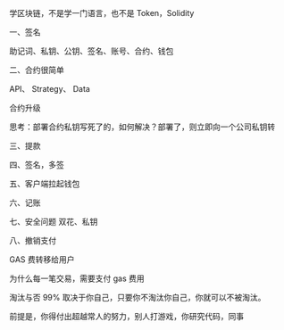 学区块链，不是学一门语言，也不是 Token，Solidity

一、签名

助记词、私钥、公钥、签名、账号、合约、钱包

二、合约很简单

API、 Strategy、 Data 

合约升级

思考：部署合约私钥写死了的，如何解决？部署了，则立即向一个公司私钥转

三、提款

四、签名，多签

五、客户端拉起钱包

六、记账

七、安全问题
双花、私钥

八、撤销支付

GAS 费转移给用户

为什么每一笔交易，需要支付 gas 费用

淘汰与否 99% 取决于你自己，只要你不淘汰你自己，你就可以不被淘汰。

前提是，你得付出超越常人的努力，别人打游戏，你研究代码，同事